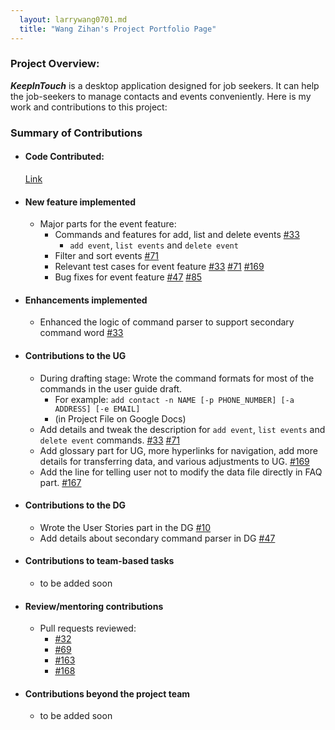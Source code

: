 ```yaml
---
  layout: larrywang0701.md
  title: "Wang Zihan's Project Portfolio Page"
---
```


### Project  Overview:
**_KeepInTouch_** is a desktop application designed for job seekers. It can help the job-seekers to manage contacts and events conveniently. Here is my work and contributions to this project:

### Summary of Contributions
  - #### Code Contributed:

    [Link](https://nus-cs2103-ay2324s1.github.io/tp-dashboard/?search=larrywang0701&breakdown=false&sort=groupTitle%20dsc&sortWithin=title&since=2023-09-22&timeframe=commit&mergegroup=&groupSelect=groupByRepos&tabOpen=true&tabType=authorship&tabAuthor=larrywang0701&tabRepo=AY2324S1-CS2103T-W16-1%2Ftp%5Bmaster%5D&authorshipIsMergeGroup=false&authorshipFileTypes=docs~functional-code~test-code&authorshipIsBinaryFileTypeChecked=false&authorshipIsIgnoredFilesChecked=false)

  - #### New feature implemented
      - Major parts for the event feature:
          - Commands and features for add, list and delete events [#33](https://github.com/AY2324S1-CS2103T-W16-1/tp/pull/33)
            - `add event`, `list events` and `delete event`
          - Filter and sort events [#71](https://github.com/AY2324S1-CS2103T-W16-1/tp/pull/71)
          - Relevant test cases for event feature [#33](https://github.com/AY2324S1-CS2103T-W16-1/tp/pull/33) [#71](https://github.com/AY2324S1-CS2103T-W16-1/tp/pull/71) [#169](https://github.com/AY2324S1-CS2103T-W16-1/tp/pull/169)
          - Bug fixes for event feature [#47](https://github.com/AY2324S1-CS2103T-W16-1/tp/pull/47) [#85](https://github.com/AY2324S1-CS2103T-W16-1/tp/pull/85)
  
  - #### Enhancements implemented
    - Enhanced the logic of command parser to support secondary command word [#33](https://github.com/AY2324S1-CS2103T-W16-1/tp/pull/33)


  - #### Contributions to the UG

      - During drafting stage: Wrote the command formats for most of the commands in the user guide draft.
        - For example: `add contact -n NAME [-p PHONE_NUMBER] [-a ADDRESS] [-e EMAIL]`
        - (in Project File on Google Docs)
      - Add details and tweak the description for `add event`, `list events` and `delete event` commands.
    [#33](https://github.com/AY2324S1-CS2103T-W16-1/tp/pull/33/files#diff-b50feaf9240709b6b02fb9584696b012c2a69feeba89e409952cc2f401f373fb)
    [#71](https://github.com/AY2324S1-CS2103T-W16-1/tp/pull/71/files#diff-b50feaf9240709b6b02fb9584696b012c2a69feeba89e409952cc2f401f373fb)
      - Add glossary part for UG, more hyperlinks for navigation, add more details for transferring data, and various adjustments to UG. [#169](https://github.com/AY2324S1-CS2103T-W16-1/tp/pull/169/files#diff-b50feaf9240709b6b02fb9584696b012c2a69feeba89e409952cc2f401f373fb)
      - Add the line for telling user not to modify the data file directly in FAQ part. [#167](https://github.com/AY2324S1-CS2103T-W16-1/tp/pull/167)

  - #### Contributions to the DG

     - Wrote the User Stories part in the DG [#10](https://github.com/AY2324S1-CS2103T-W16-1/tp/pull/10)
     - Add details about secondary command parser in DG [#47](https://github.com/AY2324S1-CS2103T-W16-1/tp/pull/47/files#diff-1a95edf069a4136e9cb71bee758b0dc86996f6051f0d438ec2c424557de7160b)

  - #### Contributions to team-based tasks

     - to be added soon

  - #### Review/mentoring contributions

     - Pull requests reviewed:
       - [#32](https://github.com/AY2324S1-CS2103T-W16-1/tp/pull/32)
       - [#69](https://github.com/AY2324S1-CS2103T-W16-1/tp/pull/69)
       - [#163](https://github.com/AY2324S1-CS2103T-W16-1/tp/pull/163)
       - [#168](https://github.com/AY2324S1-CS2103T-W16-1/tp/pull/168)

  - #### Contributions beyond the project team

     - to be added soon
